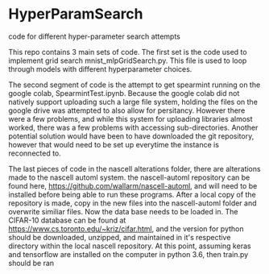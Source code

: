 # HyperParamSearch
code for different hyper-parameter search attempts

This repo contains 3 main sets of code. The first set is the code used to implement grid search mnist_mlpGridSearch.py. This file is used to loop through models with different hyperparameter choices.

The second segment of code is the attempt to get spearmint running on the google colab, SpearmintTest.ipynb. Because the google colab did not natively support uploading such a large file system, holding the files on the google drive was attempted to also allow for persitancy. However there were a few problems, and while this system for uploading libraries almost worked, there was a few problems with accessing sub-directories. Another potential solution would have been to have downloaded the git repository, however that would need to be set up everytime the instance is reconnected to.

The last pieces of code in the nascell alterations folder, there  are alterations made to the nascell automl system. the nascell-automl repository can be found here, https://github.com/wallarm/nascell-automl, and will need to be installed before being able to run these programs. After a local copy of the repository is made, copy in the new files into the nascell-automl folder and overwrite similiar files. Now the data base needs to be loaded in. The CIFAR-10 database can be found at https://www.cs.toronto.edu/~kriz/cifar.html, and the version for python should be downloaded, unzipped, and maintained in it's respective directory within the local nascell repository. At this point, assuming keras and tensorflow are installed on the computer in python 3.6, then train.py should be ran
